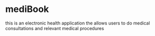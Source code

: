 # mediBook
this is an electronic health application the allows users to do medical consultations and relevant medical procedures
